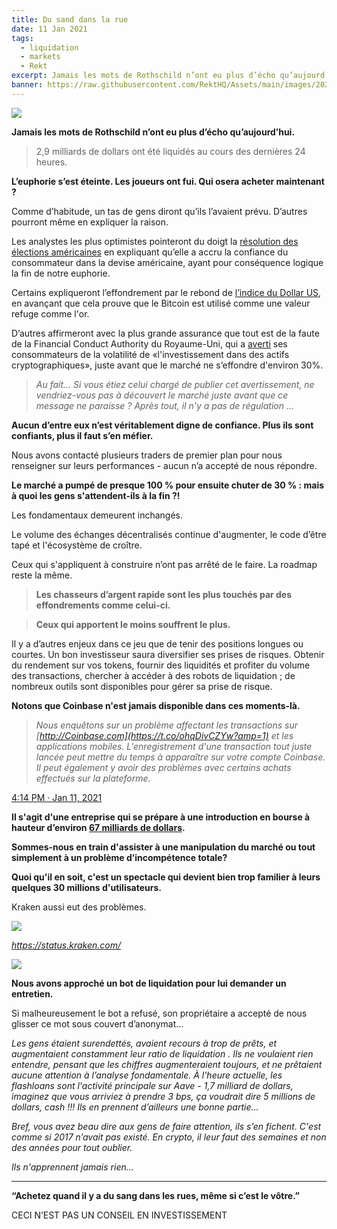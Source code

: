 ```yaml
---
title: Du sand dans la rue
date: 11 Jan 2021
tags:
  - liquidation
  - markets
  - Rekt
excerpt: Jamais les mots de Rothschild n’ont eu plus d’écho qu’aujourd’hui. 2,9 milliards de dollars ont été liquidés au cours des dernières 24 heures. L’euphorie s’est éteinte. Les joueurs ont fui. Qui osera acheter maintenant ?  Comme d’habitude, un tas de gens diront qu’ils l’avaient prévu. D’autres pourront même en expliquer la raison.
banner: https://raw.githubusercontent.com/RektHQ/Assets/main/images/2021/01/header-2.png
---
```


![](https://raw.githubusercontent.com/RektHQ/Assets/main/images/2021/01/header-2.png)

**Jamais les mots de Rothschild n’ont eu plus d’écho qu’aujourd’hui.**

> 2,9 milliards de dollars ont été liquidés au cours des dernières 24 heures.

**L’euphorie s’est éteinte. Les joueurs ont fui. Qui osera acheter maintenant ?**

Comme d’habitude, un tas de gens diront qu’ils l’avaient prévu. D’autres pourront même en expliquer la raison.

Les analystes les plus optimistes pointeront du doigt la [résolution des élections américaines](https://in.investing.com/news/dollar-rebounds-as-treasury-yields-rise-2561739) en expliquant qu’elle a accru la confiance du consommateur dans la devise américaine, ayant pour conséquence logique la fin de notre euphorie.

Certains expliqueront l’effondrement par le rebond de [l’indice du Dollar US](https://en.wikipedia.org/wiki/U.S._Dollar_Index), en avançant que cela prouve que le Bitcoin est utilisé comme une valeur refuge comme l'or.

D’autres affirmeront avec la plus grande assurance que tout est de la faute de la Financial Conduct Authority du Royaume-Uni, qui a [averti](https://www.fca.org.uk/news/news-stories/fca-warns-consumers-risks-investments-advertising-high-returns-based-cryptoassets) ses consommateurs de la volatilité de «l'investissement dans des actifs cryptographiques», juste avant que le marché ne s’effondre d'environ 30%.

> _Au fait… Si vous étiez celui chargé de publier cet avertissement, ne vendriez-vous pas à découvert le marché juste avant que ce message ne paraisse ? Après tout, il n'y a pas de régulation …_

**Aucun d’entre eux n’est véritablement digne de confiance. Plus ils sont confiants, plus il faut s’en méfier.**

Nous avons contacté plusieurs traders de premier plan pour nous renseigner sur leurs performances - aucun n’a accepté de nous répondre.

**Le marché a pumpé de presque 100 % pour ensuite chuter de 30 % : mais à quoi les gens s'attendent-ils à la fin ?!**

Les fondamentaux demeurent inchangés. 

Le volume des échanges décentralisés continue d'augmenter, le code d’être tapé et l'écosystème de croître.

Ceux qui s'appliquent à construire n’ont pas arrêté de le faire. La roadmap reste la même.

> **Les chasseurs d’argent rapide sont les plus touchés par des effondrements comme celui-ci.**

> **Ceux qui apportent le moins souffrent le plus.**

Il y a d’autres enjeux dans ce jeu que de tenir des positions longues ou courtes. Un bon investisseur saura diversifier ses prises de risques. Obtenir du rendement sur vos tokens, fournir des liquidités et profiter du volume des transactions, chercher à accéder à des robots de liquidation ; de nombreux outils sont disponibles pour gérer sa prise de risque.

**Notons que Coinbase n'est jamais disponible dans ces moments-là.**

> _Nous enquêtons sur un problème affectant les transactions sur [http://Coinbase.com](https://t.co/ohqDivCZYw?amp=1) et les applications mobiles. L'enregistrement d'une transaction tout juste lancée peut mettre du temps à apparaître sur votre compte Coinbase. Il peut également y avoir des problèmes avec certains achats effectués sur la plateforme._

[4:14 PM · Jan 11, 2021](https://twitter.com/CoinbaseSupport/status/1348664714587369472)

**Il s'agit d'une entreprise qui se prépare à une introduction en bourse à hauteur d’environ [67 milliards de dollars](https://ftx.com/trade/CBSE/USD).**

**Sommes-nous en train d'assister à une manipulation du marché ou tout simplement à un problème d’incompétence totale?**

**Quoi qu'il en soit, c'est un spectacle qui devient bien trop familier à leurs quelques 30 millions d'utilisateurs.**

Kraken aussi eut des problèmes.

![](https://raw.githubusercontent.com/RektHQ/Assets/main/images/2021/01/image.png)

*https://status.kraken.com/*

![](https://lh3.googleusercontent.com/Q0sHu15CJq8Ep2xTJUSbfC6B2vnT_0wOeDd7ObxT9cP0h6T9B6MDTwy7p4sBqCVXfxeMk_RXKLj6MN27oxry3go9cSwclM-B3eClQYa-nUmc_1nElwBKi_GkdoE-v5le8hOQpG-t)

**Nous avons approché un bot de liquidation pour lui demander un entretien.**

Si malheureusement le bot a refusé, son propriétaire a accepté de nous glisser ce mot sous couvert d’anonymat…

_Les gens étaient surendettés, avaient recours à trop de prêts, et augmentaient constamment leur ratio de liquidation . Ils ne voulaient rien entendre, pensant que les chiffres augmenteraient toujours, et ne prêtaient aucune attention à l’analyse fondamentale. À l'heure actuelle, les flashloans sont l'activité principale sur Aave - 1,7 milliard de dollars, imaginez que vous arriviez à prendre 3 bps, ça voudrait dire 5 millions de dollars, cash !!! Ils en prennent d’ailleurs une bonne partie…_

_Bref, vous avez beau dire aux gens de faire attention, ils s’en fichent. C'est comme si 2017 n’avait pas existé. En crypto, il leur faut des semaines et non des années pour tout oublier._

_Ils n'apprennent jamais rien…_

---

**“Achetez quand il y a du sang dans les rues, même si c’est le vôtre.”**

CECI N’EST PAS UN CONSEIL EN INVESTISSEMENT
